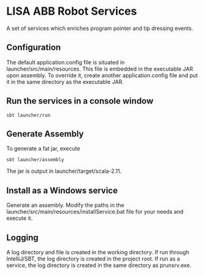# LISA ABB Robot Services
A set of services which enriches program pointer and tip dressing events.

## Configuration
The default application.config file is situated in launcher/src/main/resources.
This file is embedded in the executable JAR upon assembly.
To override it, create another application.config file and put it in the same directory as the executable JAR.

## Run the services in a console window
```
sbt launcher/run
```
## Generate Assembly
To generate a fat jar, execute
```
sbt launcher/assembly
```
The jar is output in launcher/target/scala-2.11.

## Install as a Windows service
Generate an assembly.
Modify the paths in the launcher/src/main/resources/installService.bat file for your needs and execute it.

## Logging
A log directory and file is created in the working directory.
If run through IntelliJ/SBT, the log directory is created in the project root.
If run as a service, the log directory is created in the same directory as prunsrv.exe.